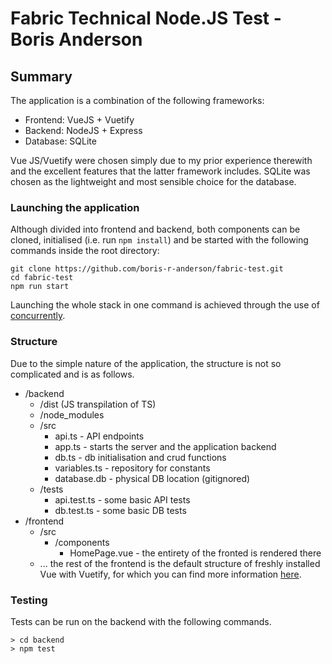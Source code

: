 # Fabric Technical Node.JS Test - Boris Anderson

## Summary

The application is a combination of the following frameworks:

- Frontend: VueJS + Vuetify
- Backend: NodeJS + Express
- Database: SQLite

Vue JS/Vuetify were chosen simply due to my prior experience therewith and the excellent features that the latter framework includes. SQLite was chosen as the lightweight and most sensible choice for the database.

### Launching the application

Although divided into frontend and backend, both components can be cloned, initialised (i.e. run `npm install`) and be started with the following commands inside the root directory:

```
git clone https://github.com/boris-r-anderson/fabric-test.git
cd fabric-test
npm run start
```

Launching the whole stack in one command is achieved through the use of [concurrently](https://github.com/open-cli-tools/concurrently).

### Structure

Due to the simple nature of the application, the structure is not so complicated and is as follows.

- /backend
  - /dist (JS transpilation of TS)
  - /node_modules
  - /src
    - api.ts - API endpoints
    - app.ts - starts the server and the application backend
    - db.ts - db initialisation and crud functions
    - variables.ts - repository for constants
    - database.db - physical DB location (gitignored)
  - /tests
    - api.test.ts - some basic API tests
    - db.test.ts - some basic DB tests
- /frontend
  - /src
    - /components
      - HomePage.vue - the entirety of the fronted is rendered there
  - ... the rest of the frontend is the default structure of freshly installed Vue with Vuetify, for which you can find more information [here](https://vuetifyjs.com/en/getting-started/installation/).

### Testing

Tests can be run on the backend with the following commands.

```
> cd backend
> npm test
```
